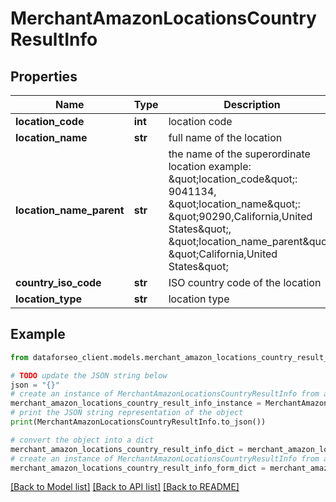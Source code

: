 # MerchantAmazonLocationsCountryResultInfo


## Properties

Name | Type | Description | Notes
------------ | ------------- | ------------- | -------------
**location_code** | **int** | location code | [optional] 
**location_name** | **str** | full name of the location | [optional] 
**location_name_parent** | **str** | the name of the superordinate location example: \&quot;location_code\&quot;: 9041134, \&quot;location_name\&quot;: \&quot;90290,California,United States\&quot;, \&quot;location_name_parent\&quot;: \&quot;California,United States\&quot; | [optional] 
**country_iso_code** | **str** | ISO country code of the location | [optional] 
**location_type** | **str** | location type | [optional] 

## Example

```python
from dataforseo_client.models.merchant_amazon_locations_country_result_info import MerchantAmazonLocationsCountryResultInfo

# TODO update the JSON string below
json = "{}"
# create an instance of MerchantAmazonLocationsCountryResultInfo from a JSON string
merchant_amazon_locations_country_result_info_instance = MerchantAmazonLocationsCountryResultInfo.from_json(json)
# print the JSON string representation of the object
print(MerchantAmazonLocationsCountryResultInfo.to_json())

# convert the object into a dict
merchant_amazon_locations_country_result_info_dict = merchant_amazon_locations_country_result_info_instance.to_dict()
# create an instance of MerchantAmazonLocationsCountryResultInfo from a dict
merchant_amazon_locations_country_result_info_form_dict = merchant_amazon_locations_country_result_info.from_dict(merchant_amazon_locations_country_result_info_dict)
```
[[Back to Model list]](../README.md#documentation-for-models) [[Back to API list]](../README.md#documentation-for-api-endpoints) [[Back to README]](../README.md)



